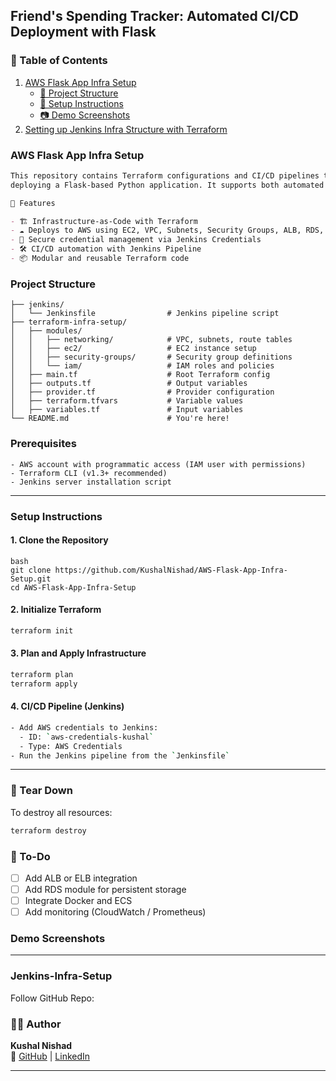 ## Friend's Spending Tracker: Automated CI/CD Deployment with Flask

### 📑 Table of Contents
1. [AWS Flask App Infra Setup](#AWS-Flask-App-Infra-Setup)
   - [📁 Project Structure](#Project-Structure)
   - [🔧 Setup Instructions](#Setup-Instructions)
   - [📷 Demo Screenshots](#Demo-Screenshots)
2. [Setting up Jenkins Infra Structure with Terraform](#Jenkins-Infra-Setup)

### AWS Flask App Infra Setup
```markdown
This repository contains Terraform configurations and CI/CD pipelines to provision and manage AWS infrastructure for
deploying a Flask-based Python application. It supports both automated provisioning and deployment using Jenkins.

🚀 Features

- 🏗️ Infrastructure-as-Code with Terraform
- ☁️ Deploys to AWS using EC2, VPC, Subnets, Security Groups, ALB, RDS, Route 53, and Certificate Manager
- 🔐 Secure credential management via Jenkins Credentials
- 🛠️ CI/CD automation with Jenkins Pipeline
- 📦 Modular and reusable Terraform code
```

### Project Structure
```
├── jenkins/
│   └── Jenkinsfile                # Jenkins pipeline script
├── terraform-infra-setup/
│   ├── modules/
│   │   ├── networking/            # VPC, subnets, route tables
│   │   ├── ec2/                   # EC2 instance setup
│   │   ├── security-groups/       # Security group definitions
│   │   └── iam/                   # IAM roles and policies
│   ├── main.tf                    # Root Terraform config
│   ├── outputs.tf                 # Output variables
│   ├── provider.tf                # Provider configuration
│   ├── terraform.tfvars           # Variable values
│   ├── variables.tf               # Input variables
└── README.md                      # You're here!
```
### Prerequisites
```
- AWS account with programmatic access (IAM user with permissions)
- Terraform CLI (v1.3+ recommended)
- Jenkins server installation script
```
---

### Setup Instructions

#### 1. Clone the Repository
```
bash
git clone https://github.com/KushalNishad/AWS-Flask-App-Infra-Setup.git
cd AWS-Flask-App-Infra-Setup
```

#### 2. Initialize Terraform
```bash
terraform init
```

#### 3. Plan and Apply Infrastructure
```bash
terraform plan
terraform apply
```

#### 4. CI/CD Pipeline (Jenkins)
```bash
- Add AWS credentials to Jenkins:
  - ID: `aws-credentials-kushal`
  - Type: AWS Credentials
- Run the Jenkins pipeline from the `Jenkinsfile`
```
---

### 🧹 Tear Down

To destroy all resources:
```bash
terraform destroy
```

### 📝 To-Do

- [ ] Add ALB or ELB integration
- [ ] Add RDS module for persistent storage
- [ ] Integrate Docker and ECS
- [ ] Add monitoring (CloudWatch / Prometheus)

### Demo Screenshots

---
### Jenkins-Infra-Setup
Follow GitHub Repo: 

### 🙋‍♂️ Author

**Kushal Nishad**  
🔗 [GitHub](https://github.com/KushalNishad) | [LinkedIn](https://www.linkedin.com/in/kushal-nishad/)

---
